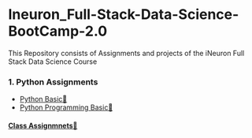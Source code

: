 # Ineuron_Full-Stack-Data-Science-BootCamp-2.0
This Repository consists of Assignments and projects of the iNeuron Full Stack Data Science Course


### 1. Python Assignments
- [Python Basic&#128279; ](https://github.com/NirmalVignu/Ineuron_Full-Stack-Data-Science-BootCamp-2.0/tree/main/Python/Python%20Basic%20Assignments)
- [Python Programming Basic&#128279;](https://github.com/NirmalVignu/Ineuron_Full-Stack-Data-Science-BootCamp-2.0/tree/main/Python/Python%20Programming%20Basic%20Assignments)

#### [Class Assignmnets&#128279;](https://github.com/NirmalVignu/Ineuron_Full-Stack-Data-Science-BootCamp-2.0/tree/main/Class%20Assignments)

